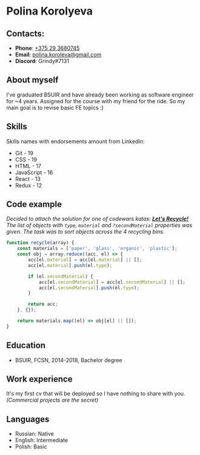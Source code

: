# Polina Korolyeva

## Contacts:

-   **Phone**: [+375 29 3680745 ](tel:80293680745)
-   **Email**: [polina.koroleva@gmail.com](mailto:polina.koroleva@gmail.com)
-   **Discord**: Grindy#7131

## About myself

I've graduated BSUIR and have already been working as software engineer for ~4 years. Assigned for the course with my friend for the ride. So my main goal is to revise basic FE topics :)

## Skills

Skills names with endorsements amount from LinkedIn:

-   Git - 19
-   CSS - 19
-   HTML - 17
-   JavaScript - 16
-   React - 13
-   Redux - 12

## Code example

_Decided to attach the solution for one of codewars katas: [**Let's Recycle!**](https://www.codewars.com/kata/5b6db1acb118141f6b000060)
The list of objects with `type`, `material` and `?secondMaterial` properties was given. The task was to sort objects across the 4 recycling bins._

```js
function recycle(array) {
    const materials = ['paper', 'glass', 'organic', 'plastic'];
    const obj = array.reduce((acc, el) => {
        acc[el.material] = acc[el.material] || [];
        acc[el.material].push(el.type);

        if (el.secondMaterial) {
            acc[el.secondMaterial] = acc[el.secondMaterial] || [];
            acc[el.secondMaterial].push(el.type);
        }

        return acc;
    }, {});

    return materials.map((el) => obj[el] || []);
}
```

## Education

-   BSUIR, FCSN, 2014-2018, Bachelor degree

## Work experience

It's my first cv that will be deployed so I have nothing to share with you. _(Commercial projects are the secret)_

## Languages

-   Russian: Native
-   English: Intermediate
-   Polish: Basic
